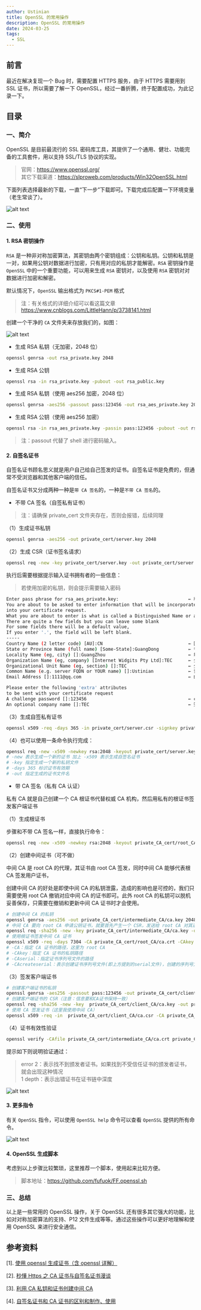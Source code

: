 ```yaml
---
author: Ustinian
title: OpenSSL 的常用操作
description: OpenSSL 的常用操作
date: 2024-03-25
tags:
  - SSL
---
```


## 前言

最近在解决复现一个 Bug 时，需要配置 HTTPS 服务，由于 HTTPS 需要用到 SSL 证书，所以需要了解一下 OpenSSL，经过一番折腾，终于配置成功，为此记录一下。

## 目录

### 一、简介

OpenSSL 是目前最流行的 SSL 密码库工具，其提供了一个通用、健壮、功能完备的工具套件，用以支持 SSL/TLS 协议的实现。

> 官网：https://www.openssl.org/ <br>
> 其它下载渠道：https://slproweb.com/products/Win32OpenSSL.html

下面列表选择最新的下载，一直“下一步”下载即可。下载完成后配置一下环境变量（老生常谈了）。

![alt text](img/image-8.png)

### 二、使用

#### 1. RSA 密钥操作

`RSA` 是一种非对称加密算法，其密钥由两个密钥组成：公钥和私钥。公钥和私钥是一对，如果用公钥对数据进行加密，只有用对应的私钥才能解密。`RSA` 密钥操作是 `OpenSSL` 中的一个重要功能，可以用来生成 `RSA` 密钥对，以及使用 `RSA` 密钥对对数据进行加密和解密。

默认情况下，`OpenSSL` 输出格式为 `PKCS#1-PEM` 格式

> 注：有关格式的详细介绍可以看这篇文章 https://www.cnblogs.com/LittleHann/p/3738141.html

创建一个干净的 `CA` 文件夹来存放我们的，如图：

![alt text](img/image-10.png)

- 生成 RSA 私钥（无加密，2048 位）

```bash
openssl genrsa -out rsa_private.key 2048
```

- 生成 RSA 公钥

```bash
openssl rsa -in rsa_private.key -pubout -out rsa_public.key
```

- 生成 RSA 私钥（使用 aes256 加密，2048 位）

```bash
openssl genrsa -aes256 -passout pass:123456 -out rsa_aes_private.key 2048
```

- 生成 RSA 公钥（使用 aes256 加密）

```bash
openssl rsa -in rsa_aes_private.key -passin pass:123456 -pubout -out rsa_aes_public.key
```

> 注：passout 代替了 shell 进行密码输入。

#### 2. 自签名证书

自签名证书顾名思义就是用户自己给自己签发的证书。自签名证书是免费的，但通常不受浏览器和其他客户端的信任。

自签名证书又分成两种一种是`带 CA 签名`的，一种是`不带 CA 签名`的。

- 不带 CA 签名（自签私有证书）

> 注：请确保 private_cert 文件夹存在，否则会报错，后续同理

（1）生成证书私钥

```bash
openssl genrsa -aes256 -out private_cert/server.key 2048
```

（2）生成 CSR（证书签名请求）

```bash
openssl req -new -key private_cert/server.key -out private_cert/server.csr
```

执行后需要根据提示输入证书拥有者的一些信息：

> 若使用加密的私钥，则会提示需要输入密码

```bash
Enter pass phrase for rsa_aes_private.key:                          ← 私钥文件的密码
You are about to be asked to enter information that will be incorporated
into your certificate request.
What you are about to enter is what is called a Distinguished Name or a DN.
There are quite a few fields but you can leave some blank
For some fields there will be a default value,
If you enter '.', the field will be left blank.
-----
Country Name (2 letter code) [AU]:CN                                ← 国家代号，中国输入CN
State or Province Name (full name) [Some-State]:GuangDong           ← 省份名称，广东输入GuangDong
Locality Name (eg, city) []:GuangZhou                               ← 城市名称，广州输入GuangZhou
Organization Name (eg, company) [Internet Widgits Pty Ltd]:TEC      ← 公司英文名
Organizational Unit Name (eg, section) []:TEC                       ← 公司部门英文名
Common Name (e.g. server FQDN or YOUR name) []:Ustinian             ← 证书拥有者，输入你的名字
Email Address []:1111@qq.com                                        ← 邮箱地址

Please enter the following 'extra' attributes
to be sent with your certificate request
A challenge password []:123456                                      ← csr密码
An optional company name []:TEC                                     ← 签发机构名称
```

（3）生成自签私有证书

```bash
openssl x509 -req -days 365 -in private_cert/server.csr -signkey private_cert/server.key -out private_cert/server.crt
```

（4）也可以使用一条命令执行完成：

```bash
openssl req -new -x509 -newkey rsa:2048 -keyout private_cert/server.key -out private_cert/server.crt
# -new 表示生成一个新的证书 加上 -x509 表示生成自签名证书
# -key 指定生成一个新的私钥文件
# -days 365 标识证书有效期
# -out 指定生成的证书文件名
```

- 带 CA 签名（私有 CA 认证）

私有 CA 就是自己创建一个 CA 根证书代替权威 CA 机构，然后用私有的根证书签发客户端证书

（1）生成根证书

步骤和不带 CA 签名一样，直接执行命令：

```bash
openssl req -new -x509 -newkey rsa:2048 -keyout private_CA_cert/root_CA/ca.key -out private_CA_cert/root_CA//ca.crt -subj "/C=CN/ST=GuangDong/L=GuangZhou/O=TEC/OU=TEC/CN=Ustinian/emailAddress=1111@qq.com"
```

（2）创建中间证书（可不做）

中间 CA 是 root CA 的代理，其证书由 root CA 签发，同时中间 CA 能够代表根 CA 签发用户证书，

创建中间 CA 的好处是即使中间 CA 的私钥泄露，造成的影响也是可控的，我们只需要使用 root CA 撤销对应中间 CA 的证书即可。此外 root CA 的私钥可以脱机妥善保存，只需要在撤销和更新中间 CA 证书时才会使用。

```bash
# 创建中间 CA 的私钥
openssl genrsa -aes256 -out private_CA_cert/intermediate_CA/ca.key 2048
# 中间 CA 要向 root CA 申请公钥证书，就要首先产生一个 CSR，发送给 root CA 对其进行审查
openssl req -sha256 -new -key private_CA_cert/intermediate_CA/ca.key -out private_CA_cert/intermediate_CA/ca.csr -subj "/C=CN/ST=GuangDong/L=GuangZhou/O=TEC/OU=TEC/CN=Ustinian/emailAddress=1111@qq.com"
# 使用根证书签发中间 CA 证书
openssl x509 -req -days 7304 -CA private_CA_cert/root_CA/ca.crt -CAkey private_CA_cert/root_CA/ca.key -CAserial private_CA_cert/intermediate_CA/ca.srl -CAcreateserial -in private_CA_cert/intermediate_CA/ca.csr -out private_CA_cert/intermediate_CA/ca.crt
# -CA：指定 CA 证书的路径，这里为 root CA
# -CAkey：指定 CA 证书的私钥路径
# -CAserial：指定证书序列号文件的路径
# -CAcreateserial：表示创建证书序列号文件(即上方提到的serial文件)，创建的序列号文件默认名称为-CA，指定的证书名称后加上.srl后缀
```

（3）签发客户端证书

```bash
# 创建客户端证书的私钥
openssl genrsa -aes256 -passout pass:123456 -out private_CA_cert/client_CA/ca.key 2048
# 创建客户端证书的 CSR（注意：信息要和CA证书保持一致）
openssl req -sha256 -new -key  private_CA_cert/client_CA/ca.key -out private_CA_cert/client_CA/ca.csr -subj "/C=CN/ST=GuangDong/L=GuangZhou/O=TEC/OU=TEC/CN=Ustinian/emailAddress=1111@qq.com"
# 使用 CA 签发证书（这里我使用中间 CA）
openssl x509 -req -in  private_CA_cert/client_CA/ca.csr -CA private_CA_cert/intermediate_CA/ca.crt -CAkey private_CA_cert/intermediate_CA/ca.key -CAcreateserial -out  private_CA_cert/client_CA/ca.crt -subj "/C=CN/ST=GuangDong/L=GuangZhou/O=TEC/OU=TEC/CN=Ustinian/emailAddress=1111@qq.com"
```

（4）证书有效性验证

```bash
openssl verify -CAfile private_CA_cert/intermediate_CA/ca.crt private_CA_cert/client_CA/ca.crt
```

提示如下则说明验证通过：

> error 2：表示找不到颁发者证书。如果找到不受信任证书的颁发者证书，就会出现这种情况 <br>
> 1 depth：表示出错证书在证书链中深度

![alt text](img/image-11.png)

#### 3. 更多指令

有关 `OpenSSL` 指令，可以使用 `OpenSSL help` 命令可以查看 `OpenSSL` 提供的所有命令。

![alt text](img/image-9.png)

#### 4. OpenSSL 生成脚本

考虑到以上步骤比较繁琐，这里推荐一个脚本，使用起来比较方便。

> 脚本地址：<https://github.com/fufuok/FF.openssl.sh>

### 三、总结

以上是一些常用的 OpenSSL 操作，关于 OpenSSL 还有很多其它强大的功能，比如对对称加密算法的支持、P12 文件生成等等。通过这些操作可以更好地理解和使用 OpenSSL 来进行安全通信。

## 参考资料

[1]. [使用 openssl 生成证书（含 openssl 详解）](https://cloud.tencent.com/developer/article/1444793)

[2]. [秒懂 Https 之 CA 证书与自签名证书漫谈](https://zhuanlan.zhihu.com/p/163591254)

[3]. [利用 CA 私钥和证书创建中间 CA](https://www.cnblogs.com/Security-Darren/p/4079605.html)

[4]. [自签名证书和 CA 证书的区别和制作、使用](https://www.cnblogs.com/zhaobowen/p/13321578.html#2%E7%A7%81%E6%9C%89ca%E8%AE%A4%E8%AF%81)